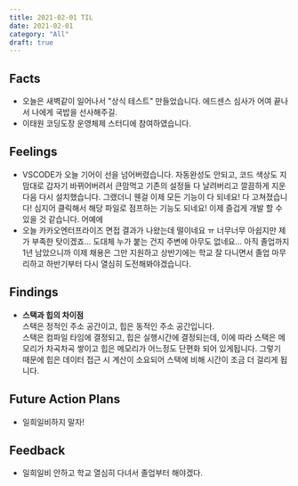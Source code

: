 ```yaml
---
title: 2021-02-01 TIL
date: 2021-02-01
category: "All"
draft: true
---
```


## Facts

- 오늘은 새벽같이 일어나서 "상식 테스트" 만들었습니다. 에드센스 심사가 어여 끝나서 나에게 국밥을 선사해주길.
- 이태원 코딩도장 운영체제 스터디에 참여하였습니다.

## Feelings

- VSCODE가 오늘 기어이 선을 넘어버렸습니다. 자동완성도 안되고, 코드 색상도 지맘대로 갑자기 바뀌어버려서 큰맘먹고 기존의 설정들 다 날려버리고 깔끔하게 지운 다음 다시 설치했습니다. 그랬더니 웬걸 이제 모든 기능이 다 되네요! 다 고쳐졌습니다! 심지어 클릭해서 해당 파일로 점프하는 기능도 되네요! 이제 즐겁게 개발 할 수 있을 것 같습니다. 어예에
- 오늘 카카오엔터프라이즈 면접 결과가 나왔는데 떨이네요 ㅠ 너무너무 아쉽지만 제가 부족한 탓이겠죠... 도대체 누가 붙는 건지 주변에 아무도 없네요... 아직 졸업까지 1년 남았으니까 이제 채용은 그만 지원하고 상반기에는 학교 잘 다니면서 졸업 마무리하고 하반기부터 다시 열심히 도전해봐야겠습니다.

## Findings

- **스택과 힙의 차이점**  
  스택은 정적인 주소 공간이고, 힙은 동적인 주소 공간입니다.  
  스택은 컴파일 타임에 결정되고, 힙은 실행시간에 결정되는데, 이에 따라 스택은 메모리가 차곡차곡 쌓이고 힙은 메모리가 어느정도 단편화 되어 있게됩니다. 그렇기 때문에 힙은 데이터 접근 시 계산이 소요되어 스택에 비해 시간이 조금 더 걸리게 됩니다.

## Future Action Plans

- 일희일비하지 말자!

## Feedback

- 일희일비 안하고 학교 열심히 다녀서 졸업부터 해야겠다.
